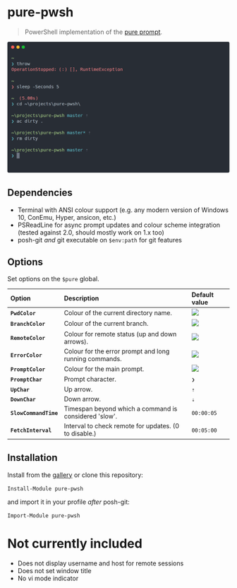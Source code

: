 # pure-pwsh

> PowerShell implementation of the [pure prompt](https://github.com/sindresorhus/pure).

<img src="screenshot.png" width="840">

## Dependencies

- Terminal with ANSI colour support
  (e.g. any modern version of Windows 10, ConEmu, Hyper, ansicon, etc.)
- PSReadLine for async prompt updates and colour scheme integration
  (tested against 2.0, should mostly work on 1.x too)
- posh-git _and_ git executable on `$env:path` for git features

## Options

Set options on the `$pure` global.

| Option                | Description                                            | Default value                                       |
| :-------------------- | :----------------------------------------------------- | :-------------------------------------------------- |
| **`PwdColor`**        | Colour of the current directory name.                  | <img src="https://placehold.it/16/0000aa?text=+" /> |
| **`BranchColor`**     | Colour of the current branch.                          | <img src="https://placehold.it/16/aaaaaa?text=+" /> |
| **`RemoteColor`**     | Colour for remote status (up and down arrows).         | <img src="https://placehold.it/16/00aaaa?text=+" /> |
| **`ErrorColor`**      | Colour for the error prompt and long running commands. | <img src="https://placehold.it/16/aa0000?text=+" /> |
| **`PromptColor`**     | Colour for the main prompt.                            | <img src="https://placehold.it/16/aa00aa?text=+" /> |
| **`PromptChar`**      | Prompt character.                                      | `❯`                                                 |
| **`UpChar`**          | Up arrow.                                              | `⇡`                                                 |
| **`DownChar`**        | Down arrow.                                            | `⇣`                                                 |
| **`SlowCommandTime`** | Timespan beyond which a command is considered 'slow'.  | `00:00:05`                                          |
| **`FetchInterval`**   | Interval to check remote for updates. (0 to disable.)  | `00:05:00`                                          |

## Installation

Install from the [gallery](https://www.powershellgallery.com/packages/pure-pwsh) or clone this repository:

```shell
Install-Module pure-pwsh
```

and import it in your profile _after_ posh-git:

```shell
Import-Module pure-pwsh
```

# Not currently included

- Does not display username and host for remote sessions
- Does not set window title
- No vi mode indicator
